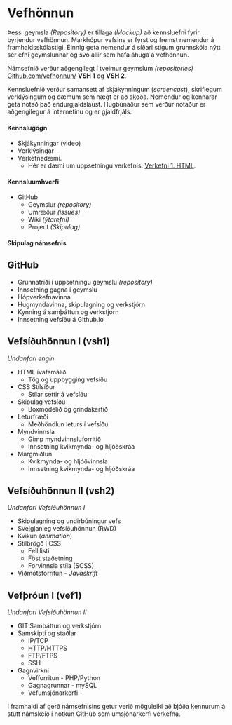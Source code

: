 # Vefhönnun
Þessi geymsla _(Repository)_ er tillaga _(Mockup)_ að kennsluefni fyrir byrjendur vefhönnun. Markhópur vefsins er fyrst og fremst nemendur á framhaldsskólastigi. Einnig geta nemendur á síðari stigum grunnskóla nýtt sér efni geymslunnar og svo allir sem hafa áhuga á vefhönnun. 

Námsefnið verður aðgengilegt í tveimur geymslum _(repositories)_ [Github.com/vefhonnun/](https://github.com/vefhonnun) **VSH 1** og **VSH 2**. 

Kennsluefnið verður samansett af skjákynningum (_screencast_), skriflegum verklýsingum og dæmum sem hægt er að skoða. Nemendur og kennarar geta notað það endurgjaldslaust. Hugbúnaður sem verður notaður er aðgengilegur á internetinu og er gjaldfrjáls. 

#### Kennslugögn
* Skjákynningar (video)
* Verklýsingar 
* Verkefnadæmi. 
  * Hér er dæmi um uppsetningu verkefnis: [Verkefni 1. HTML](Verkefni1-HTML/).

#### Kennsluumhverfi
 * GitHub
   * Geymslur _(repository)_
   * Umræður _(issues)_
   * Wiki _(ýtarefni)_
   * Project _(Skipulag)_

#### Skipulag námsefnis

## GitHub 
* Grunnatriði í uppsetningu geymslu _(repository)_
* Innsetning gagna í geymslu
* Hópverkefnavinna
* Hugmyndavinna, skipulagning og verkstjórn 
* Kynning á samþáttun og verkstjórn 
* Innsetning vefsíðu á Github.io

## Vefsíðuhönnun I (vsh1)
_Undanfari engin_
* HTML ívafsmálið
  * Tög og uppbygging vefsíðu
* CSS Stílsíður
  * Stílar settir á vefsíðu
* Skipulag vefsíðu
  * Boxmodelið og grindakerfið
* Leturfræði
  * Meðhöndlun leturs í vefsíðu
* Myndvinnsla
  * Gimp myndvinnsluforritið
  * Innsetning kvikmynda- og hljóðskráa
* Margmiðlun
  * Kvikmynda- og hljóðvinnsla
  * Innsetning kvikmynda- og hljóðskráa 
  
## Vefsíðuhönnun II (vsh2)
_Undanfari Vefsíðuhönnun I_
* Skipulagning og undirbúningur vefs
* Sveigjanleg vefsíðuhönnun (RWD)
* Kvikun (_animation_)
* Stílbrögð í CSS
  * Fellilisti
  * Föst staðetning
  * Forvinnsla stíla (SCSS)
* Viðmótsforritun - _Javaskrift_

## Vefþróun I (vef1)
_Undanfari Vefsíðuhönnun II_
* GIT Samþáttun og verkstjórn
* Samskipti og staðlar
  * IP/TCP
  * HTTP/HTTPS
  * FTP/FTPS
  * SSH
* Gagnvirkni
  * Vefforritun - PHP/Python
  * Gagnagrunnar - mySQL
  * Vefumsjónarkerfi - 
  

Í framhaldi af gerð námsefnisins getur verið möguleiki að bjóða kennurum á stutt námskeið í notkun GitHub sem umsjónarkerfi verkefna.